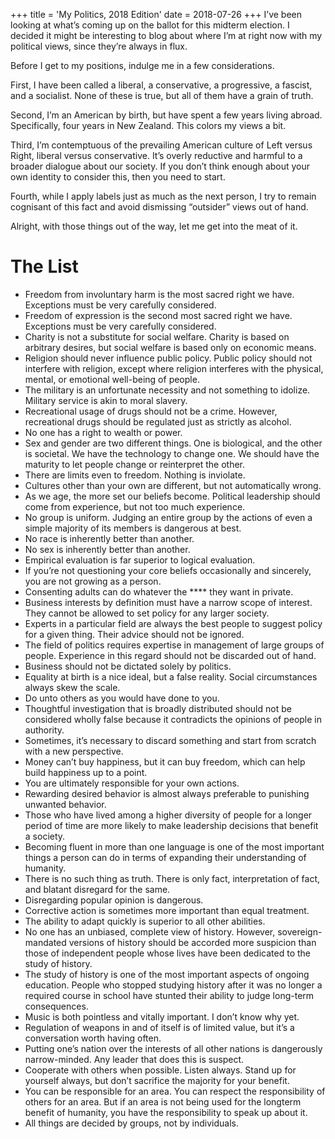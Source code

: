 +++
title = 'My Politics, 2018 Edition'
date = 2018-07-26
+++
I’ve been looking at what’s coming up on the ballot for this midterm election. I decided it might be interesting to blog about where I’m at right now with my political views, since they’re always in flux.

Before I get to my positions, indulge me in a few considerations.

First, I have been called a liberal, a conservative, a progressive, a fascist, and a socialist. None of these is true, but all of them have a grain of truth.

Second, I’m an American by birth, but have spent a few years living abroad. Specifically, four years in New Zealand. This colors my views a bit.

Third, I’m contemptuous of the prevailing American culture of Left versus Right, liberal versus conservative. It’s overly reductive and harmful to a broader dialogue about our society. If you don’t think enough about your own identity to consider this, then you need to start.

Fourth, while I apply labels just as much as the next person, I try to remain cognisant of this fact and avoid dismissing “outsider” views out of hand.

Alright, with those things out of the way, let me get into the meat of it.

# The List

*   Freedom from involuntary harm is the most sacred right we have. Exceptions must be very carefully considered.
*   Freedom of expression is the second most sacred right we have. Exceptions must be very carefully considered.
*   Charity is not a substitute for social welfare. Charity is based on arbitrary desires, but social welfare is based only on economic means.
*   Religion should never influence public policy. Public policy should not interfere with religion, except where religion interferes with the physical, mental, or emotional well-being of people.
*   The military is an unfortunate necessity and not something to idolize. Military service is akin to moral slavery.
*   Recreational usage of drugs should not be a crime. However, recreational drugs should be regulated just as strictly as alcohol.
*   No one has a right to wealth or power.
*   Sex and gender are two different things. One is biological, and the other is societal. We have the technology to change one. We should have the maturity to let people change or reinterpret the other.
*   There are limits even to freedom. Nothing is inviolate.
*   Cultures other than your own are different, but not automatically wrong.
*   As we age, the more set our beliefs become. Political leadership should come from experience, but not too much experience.
*   No group is uniform. Judging an entire group by the actions of even a simple majority of its members is dangerous at best.
*   No race is inherently better than another.
*   No sex is inherently better than another.
*   Empirical evaluation is far superior to logical evaluation.
*   If you’re not questioning your core beliefs occasionally and sincerely, you are not growing as a person.
*   Consenting adults can do whatever the **** they want in private.
*   Business interests by definition must have a narrow scope of interest. They cannot be allowed to set policy for any larger society.
*   Experts in a particular field are always the best people to suggest policy for a given thing. Their advice should not be ignored.
*   The field of politics requires expertise in management of large groups of people. Experience in this regard should not be discarded out of hand.
*   Business should not be dictated solely by politics.
*   Equality at birth is a nice ideal, but a false reality. Social circumstances always skew the scale.
*   Do unto others as you would have done to you.
*   Thoughtful investigation that is broadly distributed should not be considered wholly false because it contradicts the opinions of people in authority.
*   Sometimes, it’s necessary to discard something and start from scratch with a new perspective.
*   Money can’t buy happiness, but it can buy freedom, which can help build happiness up to a point.
*   You are ultimately responsible for your own actions.
*   Rewarding desired behavior is almost always preferable to punishing unwanted behavior.
*   Those who have lived among a higher diversity of people for a longer period of time are more likely to make leadership decisions that benefit a society.
*   Becoming fluent in more than one language is one of the most important things a person can do in terms of expanding their understanding of humanity.
*   There is no such thing as truth. There is only fact, interpretation of fact, and blatant disregard for the same.
*   Disregarding popular opinion is dangerous.
*   Corrective action is sometimes more important than equal treatment.
*   The ability to adapt quickly is superior to all other abilities.
*   No one has an unbiased, complete view of history. However, sovereign-mandated versions of history should be accorded more suspicion than those of independent people whose lives have been dedicated to the study of history.
*   The study of history is one of the most important aspects of ongoing education. People who stopped studying history after it was no longer a required course in school have stunted their ability to judge long-term consequences.
*   Music is both pointless and vitally important. I don’t know why yet.
*   Regulation of weapons in and of itself is of limited value, but it’s a conversation worth having often.
*   Putting one’s nation over the interests of all other nations is dangerously narrow-minded. Any leader that does this is suspect.
*   Cooperate with others when possible. Listen always. Stand up for yourself always, but don’t sacrifice the majority for your benefit.
*   You can be responsible for an area. You can respect the responsibility of others for an area. But if an area is not being used for the longterm benefit of humanity, you have the responsibility to speak up about it.
*   All things are decided by groups, not by individuals.